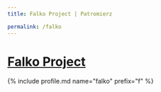 ```yaml
---
title: Falko Project | Patromierz

permalink: /falko
---
```


# [Falko Project](https://patronite.pl/falko)

{% include profile.md name="falko" prefix="f" %}
